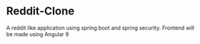 # Reddit-Clone
A reddit like application using spring boot and spring security. Frontend will be made using Angular 9
